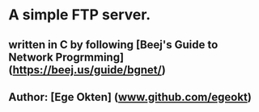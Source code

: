 # A simple FTP server.
## written in C by following [Beej's Guide to Network Progrmming] (https://beej.us/guide/bgnet/)


## Author: [Ege Okten] (www.github.com/egeokt)



